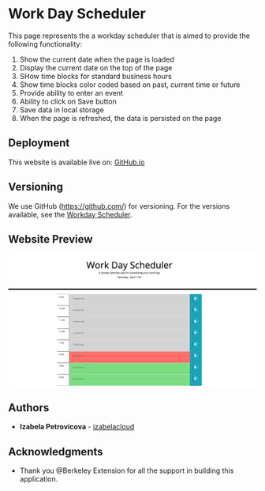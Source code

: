 # Work Day Scheduler 

This page represents the a workday scheduler that is aimed to provide the following functionality:
1. Show the current date when the page is loaded
1. Display the current date on the top of the page
1. SHow time blocks for standard business hours
1. Show time blocks color coded based on past, current time or future
1. Provide ability to enter an event
1. Ability to click on Save button
1. Save data in local storage
1. When the page is refreshed, the data is persisted on the page


## Deployment
This website is available live on: [GitHub.io](https://izabelacloud.github.io/Work-Day-Scheduler/)

## Versioning
We use GitHub (https://github.com/) for versioning. For the versions available, see the [Workday Scheduler](https://github.com/izabelacloud/Work-Day-Scheduler).

## Website Preview

![Work Day Scheduler](https://github.com/izabelacloud/Work-Day-Scheduler/blob/master/assets/images/workdayschedulerpreview.png?raw=true)


## Authors
* **Izabela Petrovicova** - [izabelacloud](https://github.com/izabelacloud)

## Acknowledgments
* Thank you @Berkeley Extension for all the support in building this application. 